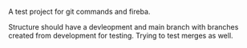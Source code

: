 A test project for git commands and fireba.

Structure should have a devleopment and main branch with branches created from development for testing. Trying to test merges as well. 
